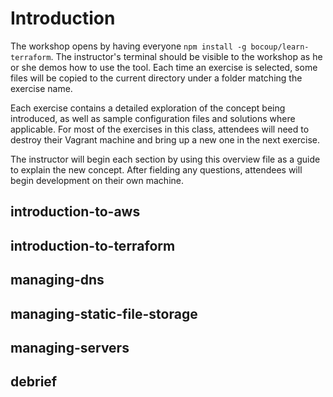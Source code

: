 # Introduction

The workshop opens by having everyone `npm install -g bocoup/learn-terraform`.
The instructor's terminal should be visible to the workshop as he or she demos
how to use the tool. Each time an exercise is selected, some files will be
copied to the current directory under a folder matching the exercise name.

Each exercise contains a detailed exploration of the concept being introduced,
as well as sample configuration files and solutions where applicable. For most
of the exercises in this class, attendees will need to destroy their Vagrant
machine and bring up a new one in the next exercise.

The instructor will begin each section by using this overview file as a guide
to explain the new concept. After fielding any questions, attendees will begin
development on their own machine.

## introduction-to-aws
## introduction-to-terraform
## managing-dns
## managing-static-file-storage
## managing-servers
## debrief

